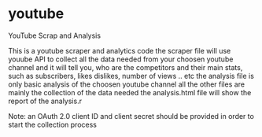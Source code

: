 # youtube
YouTube Scrap and Analysis

This is a youtube scraper and analytics code
the scraper file will use youube API to collect all the data needed from your choosen youtube channel and it will tell you, who are the competitors and their main stats, such as subscribers, likes dislikes, number of views .. etc
the analysis file is only basic analysis of the choosen youtube channel 
all the other files are mainly the collection of the data needed 
the analysis.html file will show the report of the analysis.r 

Note: an OAuth 2.0 client ID and client secret should be provided in order to start the collection process
